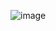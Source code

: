 ![image](https://github.com/bourman/Terraform/assets/68653187/c326e6d5-5f67-4eba-8079-7a1129e9f8c2)
